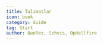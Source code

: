 ```yaml
---
title: Talimatlar
icon: book
category: Guide
tag: Start
author: QweRez, Schvis, OpHellfire
---
```


<AutoCatalog />
